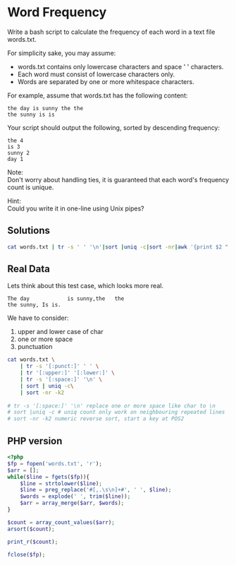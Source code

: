 # Word Frequency
Write a bash script to calculate the frequency of each word in a text file words.txt.

For simplicity sake, you may assume:

- words.txt contains only lowercase characters and space ' ' characters.
- Each word must consist of lowercase characters only.
- Words are separated by one or more whitespace characters.

For example, assume that words.txt has the following content:
```
the day is sunny the the
the sunny is is
```
Your script should output the following, sorted by descending frequency:
```
the 4
is 3
sunny 2
day 1
```
Note:  
Don't worry about handling ties, it is guaranteed that each word's frequency count is unique.

Hint:  
Could you write it in one-line using Unix pipes?

## Solutions

```bash
cat words.txt | tr -s ' ' '\n'|sort |uniq -c|sort -nr|awk '{print $2 " " $1}'
```

## Real Data
Lets think about this test case, which looks more real.
```
The day            is sunny,the   the
the sunny, Is is.
```
We have to consider:
1. upper and lower case of char
2. one or more space
3. punctuation

```bash
cat words.txt \
    | tr -s '[:punct:]' ' ' \
    | tr '[:upper:]' '[:lower:]' \
    | tr -s '[:space:]' '\n' \
    | sort | uniq -c\
    | sort -nr -k2
    
# tr -s '[:space:]' '\n' replace one or more space like char to \n
# sort |uniq -c # uniq count only work on neighbouring repeated lines
# sort -nr -k2 numeric reverse sort, start a key at POS2
```

## PHP version
```php
<?php
$fp = fopen('words.txt', 'r');
$arr = [];
while($line = fgets($fp)){
    $line = strtolower($line);
    $line = preg_replace('#[,.\s\n]+#', ' ', $line);
    $words = explode(' ', trim($line));
    $arr = array_merge($arr, $words);
}

$count = array_count_values($arr);
arsort($count);

print_r($count);

fclose($fp);
```
